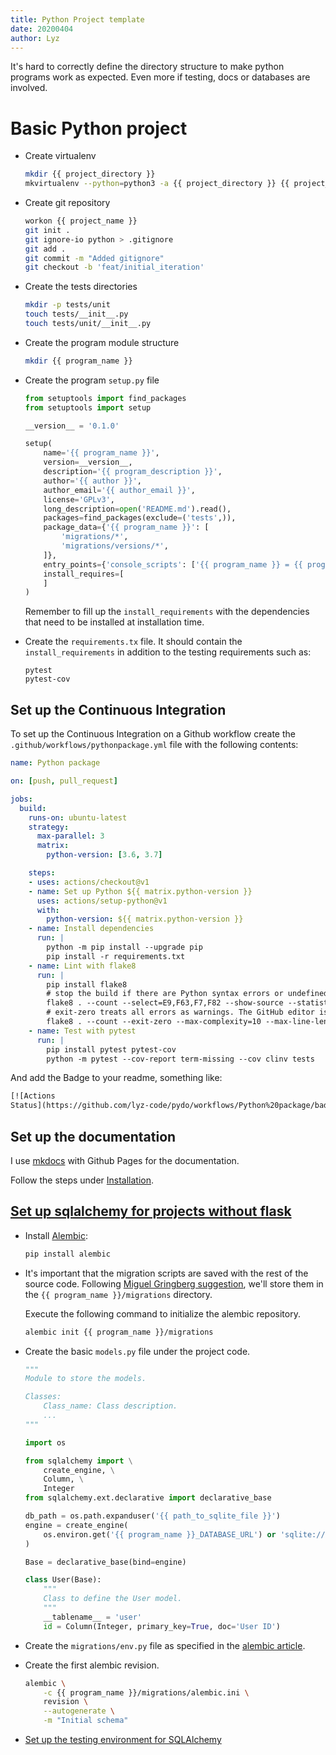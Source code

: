 ```yaml
---
title: Python Project template
date: 20200404
author: Lyz
---
```


It's hard to correctly define the directory structure to make python programs
work as expected. Even more if testing, docs or databases are involved.

# Basic Python project

* Create virtualenv
    ```bash
    mkdir {{ project_directory }}
    mkvirtualenv --python=python3 -a {{ project_directory }} {{ project_name }}
    ```

* Create git repository
    ```bash
    workon {{ project_name }}
    git init .
    git ignore-io python > .gitignore
    git add .
    git commit -m "Added gitignore"
    git checkout -b 'feat/initial_iteration'
    ```

* Create the tests directories
    ```bash
    mkdir -p tests/unit
    touch tests/__init__.py
    touch tests/unit/__init__.py
    ```

* Create the program module structure
    ```bash
    mkdir {{ program_name }}
    ```

* Create the program `setup.py` file
    ```python
    from setuptools import find_packages
    from setuptools import setup

    __version__ = '0.1.0'

    setup(
        name='{{ program_name }}',
        version=__version__,
        description='{{ program_description }}',
        author='{{ author }}',
        author_email='{{ author_email }}',
        license='GPLv3',
        long_description=open('README.md').read(),
        packages=find_packages(exclude=('tests',)),
        package_data={'{{ program_name }}': [
            'migrations/*',
            'migrations/versions/*',
        ]},
        entry_points={'console_scripts': ['{{ program_name }} = {{ program_name }}:main']},
        install_requires=[
        ]
    )
    ```
    Remember to fill up the `install_requirements` with the dependencies that
    need to be installed at installation time.

* Create the `requirements.tx` file. It should contain the
    `install_requirements` in addition to the testing requirements such as:
    ```
    pytest
    pytest-cov
    ```

## Set up the Continuous Integration

To set up the Continuous Integration on a Github workflow create the
`.github/workflows/pythonpackage.yml` file with the following contents:

```yaml
name: Python package

on: [push, pull_request]

jobs:
  build:
    runs-on: ubuntu-latest
    strategy:
      max-parallel: 3
      matrix:
        python-version: [3.6, 3.7]

    steps:
    - uses: actions/checkout@v1
    - name: Set up Python ${{ matrix.python-version }}
      uses: actions/setup-python@v1
      with:
        python-version: ${{ matrix.python-version }}
    - name: Install dependencies
      run: |
        python -m pip install --upgrade pip
        pip install -r requirements.txt
    - name: Lint with flake8
      run: |
        pip install flake8
        # stop the build if there are Python syntax errors or undefined names
        flake8 . --count --select=E9,F63,F7,F82 --show-source --statistics
        # exit-zero treats all errors as warnings. The GitHub editor is 127 chars wide
        flake8 . --count --exit-zero --max-complexity=10 --max-line-length=127 --statistics
    - name: Test with pytest
      run: |
        pip install pytest pytest-cov
        python -m pytest --cov-report term-missing --cov clinv tests
```

And add the Badge to your readme, something like:

~~~markdown
[![Actions
Status](https://github.com/lyz-code/pydo/workflows/Python%20package/badge.svg)](https://github.com/lyz-code/pydo/actions)
~~~

## Set up the documentation

I use [mkdocs](mkdocs.md) with Github Pages for the documentation.

Follow the steps under [Installation](mkdocs.md#installation).

## [Set up sqlalchemy for projects without flask](alembic.md)

* Install [Alembic](alembic.md):
    ```bash
    pip install alembic
    ```

* It's important that the migration scripts are saved with the rest of the source
    code. Following [Miguel Gringberg
    suggestion](https://blog.miguelgrinberg.com/post/the-flask-mega-tutorial-part-iv-database),
    we'll store them in the `{{ program_name }}/migrations` directory.

    Execute the following command to initialize the alembic repository.

    ```bash
    alembic init {{ program_name }}/migrations
    ```

* Create the basic `models.py` file under the project code.
    ```python
    """
    Module to store the models.

    Classes:
        Class_name: Class description.
        ...
    """

    import os

    from sqlalchemy import \
        create_engine, \
        Column, \
        Integer
    from sqlalchemy.ext.declarative import declarative_base

    db_path = os.path.expanduser('{{ path_to_sqlite_file }}')
    engine = create_engine(
        os.environ.get('{{ program_name }}_DATABASE_URL') or 'sqlite:///' + db_path
    )

    Base = declarative_base(bind=engine)

    class User(Base):
        """
        Class to define the User model.
        """
        __tablename__ = 'user'
        id = Column(Integer, primary_key=True, doc='User ID')
    ```
* Create the `migrations/env.py` file as specified in the [alembic
    article](alembic.md).
* Create the first alembic revision.
    ```bash
    alembic \
        -c {{ program_name }}/migrations/alembic.ini \
        revision \
        --autogenerate \
        -m "Initial schema"
    ```

* [Set up the testing environment for SQLAlchemy](sqlalchemy.md#testing-sqlalchemy-code)
